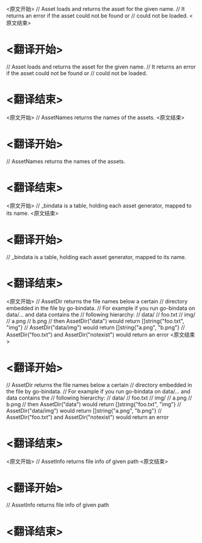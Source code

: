 
<原文开始>
// Asset loads and returns the asset for the given name.
// It returns an error if the asset could not be found or
// could not be loaded.
<原文结束>

# <翻译开始>
// Asset loads and returns the asset for the given name.
// It returns an error if the asset could not be found or
// could not be loaded.
# <翻译结束>


<原文开始>
// AssetNames returns the names of the assets.
<原文结束>

# <翻译开始>
// AssetNames returns the names of the assets.
# <翻译结束>


<原文开始>
// _bindata is a table, holding each asset generator, mapped to its name.
<原文结束>

# <翻译开始>
// _bindata is a table, holding each asset generator, mapped to its name.
# <翻译结束>


<原文开始>
// AssetDir returns the file names below a certain
// directory embedded in the file by go-bindata.
// For example if you run go-bindata on data/... and data contains the
// following hierarchy:
//     data/
//       foo.txt
//       img/
//         a.png
//         b.png
// then AssetDir("data") would return []string{"foo.txt", "img"}
// AssetDir("data/img") would return []string{"a.png", "b.png"}
// AssetDir("foo.txt") and AssetDir("notexist") would return an error
<原文结束>

# <翻译开始>
// AssetDir returns the file names below a certain
// directory embedded in the file by go-bindata.
// For example if you run go-bindata on data/... and data contains the
// following hierarchy:
//     data/
//       foo.txt
//       img/
//         a.png
//         b.png
// then AssetDir("data") would return []string{"foo.txt", "img"}
// AssetDir("data/img") would return []string{"a.png", "b.png"}
// AssetDir("foo.txt") and AssetDir("notexist") would return an error
# <翻译结束>


<原文开始>
// AssetInfo returns file info of given path
<原文结束>

# <翻译开始>
// AssetInfo returns file info of given path
# <翻译结束>

